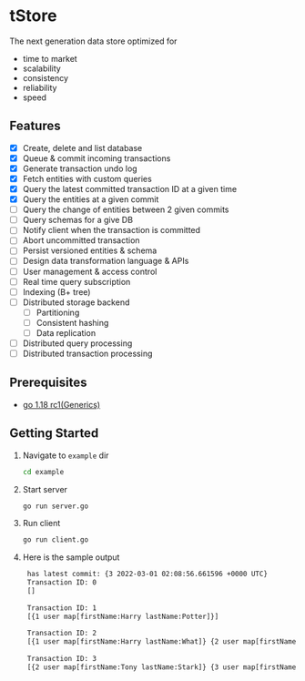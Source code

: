 # tStore

The next generation data store optimized for

- time to market
- scalability
- consistency
- reliability
- speed

## Features

- [x] Create, delete and list database
- [x] Queue & commit incoming transactions
- [x] Generate transaction undo log
- [x] Fetch entities with custom queries
- [x] Query the latest committed transaction ID at a given time
- [x] Query the entities at a given commit
- [ ] Query the change of entities between 2 given commits
- [ ] Query schemas for a give DB
- [ ] Notify client when the transaction is committed
- [ ] Abort uncommitted transaction
- [ ] Persist versioned entities & schema
- [ ] Design data transformation language & APIs
- [ ] User management & access control
- [ ] Real time query subscription
- [ ] Indexing (B+ tree)
- [ ] Distributed storage backend
    - [ ] Partitioning
    - [ ] Consistent hashing
    - [ ] Data replication
- [ ] Distributed query processing
- [ ] Distributed transaction processing

## Prerequisites

- [go 1.18 rc1(Generics)](https://go.dev/dl/#go1.18rc1)

## Getting Started

1. Navigate to `example` dir
    ```bash
    cd example
    ```

2. Start server
    ```bash
    go run server.go
    ```

3. Run client
    ```bash
    go run client.go
    ```

4. Here is the sample output
   ```txt
    has latest commit: {3 2022-03-01 02:08:56.661596 +0000 UTC}
    Transaction ID: 0
    []
    
    Transaction ID: 1
    [{1 user map[firstName:Harry lastName:Potter]}]
    
    Transaction ID: 2
    [{1 user map[firstName:Harry lastName:What]} {2 user map[firstName:Tony lastName:Stark]}]
    
    Transaction ID: 3
    [{2 user map[firstName:Tony lastName:Stark]} {3 user map[firstName:Princess lastName:Leia]} {1 user map[firstName:Harry lastName:What]}]
   ```